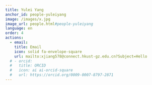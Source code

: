 ```yaml
---
title: Yulei Yang
anchor_id: people-yuleiyang
image: /images/x.jpg
image_url: people.html#people-yuleiyang
language: en
order: 4
actions:
  - email:
    title: Email
    icon: solid fa-envelope-square
    url: mailto:xjiang578@connect.hkust-gz.edu.cn?Subject=Hello
  # - orcid:
  #   title: ORCID
  #   icon: ai ai-orcid-square
  #   url: https://orcid.org/0009-0007-8797-2871
---
```


<!-- Xinghao joined the group as a PhD student in Sep 2023. He is currently working on the interaction between ocean surface boundary layer turbulence and submesoscale flows. Before joining the group, Xinghao obtained a Master's degree in Fluid Machinery and Engineering from the [School of Energy and Power Engineering](http://epe.xjtu.edu.cn) at [Xi'an Jiaotong University](http://www.xjtu.edu.cn), working with [Prof. Jiazhong Zhang](https://gr.xjtu.edu.cn/web/jzzhang/1) on studying the interaction between shock waves and boundary layers in supersonic flow. Xinghao also holds a Bachelor's degree in Energy and Power Engineering from the same institution.

Check out Xinghao’s personal website [here](https://xinghaoj.github.io). -->
